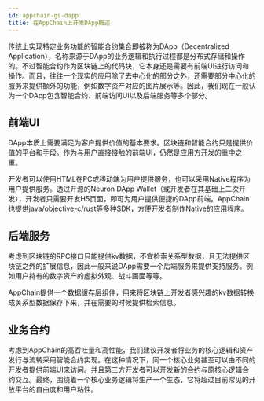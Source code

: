 ```yaml
---
id: appchain-gs-dapp
title: 在AppChain上开发DApp概述
---
```

传统上实现特定业务功能的智能合约集合即被称为DApp（Decentralized Application），名称来源于DApp的业务逻辑和执行过程都是分布式存储和操作的。不过智能合约作为区块链上的代码块，它本身还是需要有前端UI进行访问和操作。而且，往往一个现实的应用除了去中心化的部分之外，还需要部分中心化的服务来提供额外的功能，例如数字资产对应的图片展示等。因此，我们现在一般认为一个DApp包含智能合约、前端访问UI以及后端服务等多个部分。

## 前端UI
DApp本质上需要满足为客户提供价值的基本要求。区块链和智能合约只是提供价值的平台和手段。作为与用户直接接触的前端UI，仍然是应用方开发的重中之重。

开发者可以使用HTML在PC或移动端为用户提供服务，也可以采用Native程序为用户提供服务。透过开源的Neuron DApp Wallet（或开发者在其基础上二次开发），开发者只需要开发H5页面，即可为用户提供便捷的DApp前端。AppChain也提供java/objective-c/rust等多种SDK，方便开发者制作Native的应用程序。

## 后端服务
考虑到区块链的RPC接口只能提供kv数据，不宜检索关系型数据，且无法提供区块链之外的扩展信息，因此一般来说DApp需要一个后端服务来提供支持服务。例如用户持有的数字资产的虚拟外观、战斗画面等等。

AppChain提供一个数据缓存层组件，用来将区块链上开发者感兴趣的kv数据转换成关系型数据保存下来，并在需要的时候提供检索信息。

## 业务合约

考虑到AppChain的高吞吐量和高性能，我们建议开发者将业务的核心逻辑和资产发行与流转采用智能合约实现。在这种情况下，同一个核心业务甚至可以由不同的开发者提供前端UI来访问。并且第三方开发者可以开发新的合约与原核心逻辑合约交互。最终，围绕着一个核心业务逻辑将生产一个生态，它将超过目前常见的开放平台的自由度和用户粘性。